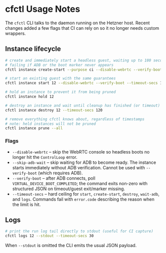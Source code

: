 # cfctl Usage Notes

The `cfctl` CLI talks to the daemon running on the Hetzner host. Recent changes added a few flags that CI can rely on so it no longer needs custom wrappers.

## Instance lifecycle

```bash
# create and immediately start a headless guest, waiting up to 180 seconds and
# failing if ADB or the boot marker never appears
cfctl instance create-start --purpose ci --disable-webrtc --verify-boot --timeout-secs 180

# start an existing guest with the same guarantees
cfctl instance start 12 --disable-webrtc --verify-boot --timeout-secs 180

# hold an instance to prevent it from being pruned
cfctl instance hold 12

# destroy an instance and wait until cleanup has finished (or timeout)
cfctl instance destroy 12 --timeout-secs 120

# remove everything cfctl knows about, regardless of timestamps
# note: held instances will not be pruned
cfctl instance prune --all
```

### Flags

- `--disable-webrtc` – skip the WebRTC console so headless boots no longer hit the `ControlLoop` error.
- `--skip-adb-wait` – skip waiting for ADB to become ready. The instance starts immediately without ADB verification. Cannot be used with `--verify-boot` (which requires ADB).
- `--verify-boot` – after ADB connects, poll `VIRTUAL_DEVICE_BOOT_COMPLETED`; the command exits non-zero with structured JSON on timeout/guest exit/marker missing.
- `--timeout-secs` – hard ceiling for `start`, `create-start`, `destroy`, `wait-adb`, and `logs`. Commands fail with `error.code` describing the reason when the limit is hit.

## Logs

```bash
# print the run log tail directly to stdout (useful for CI capture)
cfctl logs 12 --stdout --timeout-secs 30
```

When `--stdout` is omitted the CLI emits the usual JSON payload.
